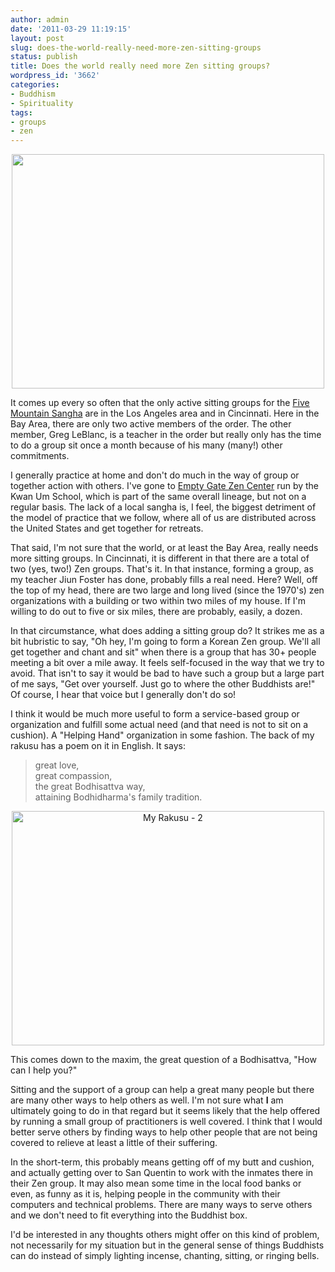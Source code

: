 ```yaml
---
author: admin
date: '2011-03-29 11:19:15'
layout: post
slug: does-the-world-really-need-more-zen-sitting-groups
status: publish
title: Does the world really need more Zen sitting groups?
wordpress_id: '3662'
categories:
- Buddhism
- Spirituality
tags:
- groups
- zen
---
```

<p style="text-align: center"><a href="http://www.flickr.com/photos/albill/5567284148/" title="Untitled by albill, on Flickr"><img src="http://farm6.static.flickr.com/5180/5567284148_33a67fde19.jpg" width="500" height="375" alt="" /></a></p>
It comes up every so often that the only active sitting groups for the <a href="http://www.fivemountain.org">Five Mountain Sangha</a> are in the Los Angeles area and in Cincinnati. Here in the Bay Area, there are only two active members of the order. The other member, Greg LeBlanc, is a teacher in the order but really only has the time to do a group sit once a month because of his many (many!) other commitments.

I generally practice at home and don't do much in the way of group or together action with others. I've gone to <a href="http://emptygatezen.com">Empty Gate Zen Center</a> run by the Kwan Um School, which is part of the same overall lineage, but not on a regular basis. The lack of a local sangha is, I feel, the biggest detriment of the model of practice that we follow, where all of us are distributed across the United States and get together for retreats.

That said, I'm not sure that the world, or at least the Bay Area, really needs more sitting groups. In Cincinnati, it is different in that there are a total of two (yes, two!) Zen groups. That's it. In that instance, forming a group, as my teacher Jiun Foster has done, probably fills a real need. Here? Well, off the top of my head, there are two large and long lived (since the 1970's) zen organizations with a building or two within two miles of my house. If I'm willing to do out to five or six miles, there are probably, easily, a dozen.

In that circumstance, what does adding a sitting group do? It strikes me as a bit hubristic to say, "Oh hey, I'm going to form a Korean Zen group. We'll all get together and chant and sit" when there is a group that has 30+ people meeting a bit over a mile away. It feels self-focused in the way that we try to avoid. That isn't to say it would be bad to have such a group but a large part of me says, "Get over yourself. Just go to where the other Buddhists are!" Of course, I hear that voice but I generally don't do so!

I think it would be much more useful to form a service-based group or organization and fulfill some actual need (and that need is not to sit on a cushion). A "Helping Hand" organization in some fashion. The back of my rakusu has a poem on it in English. It says:
> great love,<br />
> great compassion,<br />
> the great Bodhisattva way,<br />
> attaining Bodhidharma's family tradition.

<p style="text-align:center"><a href="http://www.flickr.com/photos/albill/4473215203/" title="My Rakusu - 2 by albill, on Flickr"><img src="http://farm3.static.flickr.com/2702/4473215203_c13dd7223a.jpg" width="500" height="375" alt="My Rakusu - 2" /></a></p>
This comes down to the maxim, the great question of a Bodhisattva, "How can I help you?" 

Sitting and the support of a group can help a great many people but there are many other ways to help others as well. I'm not sure what <strong>I</strong> am ultimately going to do in that regard but it seems likely that the help offered by running a small group of practitioners is well covered. I think that I would better serve others by finding ways to help other people that are not being covered to relieve at least a little of their suffering.

In the short-term, this probably means getting off of my butt and cushion, and actually getting over to San Quentin to work with the inmates there in their Zen group. It may also mean some time in the local food banks or even, as funny as it is, helping people in the community with their computers and technical problems. There are many ways to serve others and we don't need to fit everything into the Buddhist box.

I'd be interested in any thoughts others might offer on this kind of problem, not necessarily for my situation but in the general sense of things Buddhists can do instead of simply lighting incense, chanting, sitting, or ringing bells.
